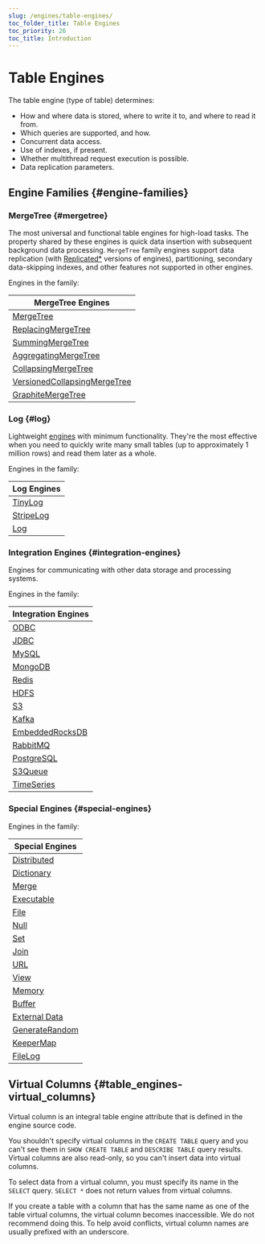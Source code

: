 ```yaml
---
slug: /engines/table-engines/
toc_folder_title: Table Engines
toc_priority: 26
toc_title: Introduction
---
```


# Table Engines

The table engine (type of table) determines:

- How and where data is stored, where to write it to, and where to read it from.
- Which queries are supported, and how.
- Concurrent data access.
- Use of indexes, if present.
- Whether multithread request execution is possible.
- Data replication parameters.

## Engine Families {#engine-families}

### MergeTree {#mergetree}

The most universal and functional table engines for high-load tasks. The property shared by these engines is quick data insertion with subsequent background data processing. `MergeTree` family engines support data replication (with [Replicated\*](/engines/table-engines/mergetree-family/replication) versions of engines), partitioning, secondary data-skipping indexes, and other features not supported in other engines.

Engines in the family:

| MergeTree Engines                                                                                                                         |
|-------------------------------------------------------------------------------------------------------------------------------------------|
| [MergeTree](/engines/table-engines/mergetree-family/mergetree)                                                          |
| [ReplacingMergeTree](/engines/table-engines/mergetree-family/replication)                               |
| [SummingMergeTree](/engines/table-engines/mergetree-family/summingmergetree)                                     |
| [AggregatingMergeTree](/engines/table-engines/mergetree-family/aggregatingmergetree)                         |
| [CollapsingMergeTree](/engines/table-engines/mergetree-family/collapsingmergetree)               |
| [VersionedCollapsingMergeTree](/engines/table-engines/mergetree-family/versionedcollapsingmergetree) |
| [GraphiteMergeTree](/engines/table-engines/mergetree-family/graphitemergetree)                                  |

### Log {#log}

Lightweight [engines](../../engines/table-engines/log-family/index.md) with minimum functionality. They're the most effective when you need to quickly write many small tables (up to approximately 1 million rows) and read them later as a whole.

Engines in the family:

| Log Engines                                                                |
|----------------------------------------------------------------------------|
| [TinyLog](/engines/table-engines/log-family/tinylog)       |
| [StripeLog](/engines/table-engines/log-family/stripelog) |
| [Log](/engines/table-engines/log-family/log)                   |

### Integration Engines {#integration-engines}

Engines for communicating with other data storage and processing systems.

Engines in the family:

| Integration Engines                                                             |
|---------------------------------------------------------------------------------|
| [ODBC](../../engines/table-engines/integrations/odbc.md)                        |
| [JDBC](../../engines/table-engines/integrations/jdbc.md)                        |
| [MySQL](../../engines/table-engines/integrations/mysql.md)                      |
| [MongoDB](../../engines/table-engines/integrations/mongodb.md)                  |
| [Redis](../../engines/table-engines/integrations/redis.md)                      |
| [HDFS](../../engines/table-engines/integrations/hdfs.md)                        |
| [S3](../../engines/table-engines/integrations/s3.md)                            |
| [Kafka](../../engines/table-engines/integrations/kafka.md)                      |
| [EmbeddedRocksDB](../../engines/table-engines/integrations/embedded-rocksdb.md) |
| [RabbitMQ](../../engines/table-engines/integrations/rabbitmq.md)                |
| [PostgreSQL](../../engines/table-engines/integrations/postgresql.md)            |
| [S3Queue](../../engines/table-engines/integrations/s3queue.md)                  |
| [TimeSeries](../../engines/table-engines/integrations/time-series.md)           |

### Special Engines {#special-engines}

Engines in the family:

| Special Engines                                               |
|---------------------------------------------------------------|
| [Distributed](/engines/table-engines/special/distributed)     |
| [Dictionary](/engines/table-engines/special/dictionary)       |
| [Merge](/engines/table-engines/special/merge)                 |
| [Executable](/engines/table-engines/special/executable)       |
| [File](/engines/table-engines/special/file)                   |
| [Null](/engines/table-engines/special/null)                   |
| [Set](/engines/table-engines/special/set)                     |
| [Join](/engines/table-engines/special/join)                   |
| [URL](/engines/table-engines/special/url)                     |
| [View](/engines/table-engines/special/view)                   |
| [Memory](/engines/table-engines/special/memory)               |
| [Buffer](/engines/table-engines/special/buffer)               |
| [External Data](/engines/table-engines/special/external-data) |
| [GenerateRandom](/engines/table-engines/special/generate)     |
| [KeeperMap](/engines/table-engines/special/keeper-map)        |
| [FileLog](/engines/table-engines/special/filelog)                                                   |

## Virtual Columns {#table_engines-virtual_columns}

Virtual column is an integral table engine attribute that is defined in the engine source code.

You shouldn't specify virtual columns in the `CREATE TABLE` query and you can't see them in `SHOW CREATE TABLE` and `DESCRIBE TABLE` query results. Virtual columns are also read-only, so you can't insert data into virtual columns.

To select data from a virtual column, you must specify its name in the `SELECT` query. `SELECT *` does not return values from virtual columns.

If you create a table with a column that has the same name as one of the table virtual columns, the virtual column becomes inaccessible. We do not recommend doing this. To help avoid conflicts, virtual column names are usually prefixed with an underscore.
